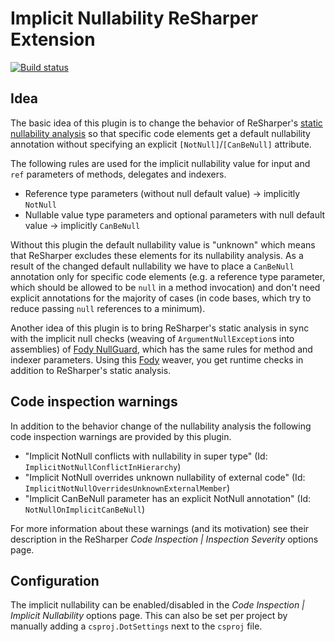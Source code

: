 # Implicit Nullability ReSharper Extension

[![Build status](https://ci.appveyor.com/api/projects/status/qldjrfvj090h8b0q/branch/master?svg=true)](https://ci.appveyor.com/project/ulrichb/implicitnullability/branch/master)

## Idea
The basic idea of this plugin is to change the behavior of ReSharper's [static nullability analysis](https://www.jetbrains.com/resharper/help/Code_Analysis__Code_Annotations.html) so that specific code elements get a default nullability annotation without specifying an explicit `[NotNull]`/`[CanBeNull]` attribute.

The following rules are used for the implicit nullability value for input and `ref` parameters of methods, delegates and indexers.

* Reference type parameters (without null default value) → implicitly `NotNull`
* Nullable value type parameters and optional parameters with null default value → implicitly `CanBeNull`

Without this plugin the default nullability value is "unknown" which means that ReSharper excludes these elements for its nullability analysis. As a result of the changed default nullability we have to place a `CanBeNull` annotation only for specific code elements (e.g. a reference type parameter, which should be allowed to be `null` in a method invocation) and don't need explicit annotations for the majority of cases (in code bases, which try to reduce passing `null` references to a minimum).

Another idea of this plugin is to bring ReSharper's static analysis in sync with the implicit null checks (weaving of `ArgumentNullException`s into assemblies) of [Fody NullGuard](https://github.com/Fody/NullGuard#readme), which has the same rules for method and indexer parameters. Using this [Fody](https://github.com/Fody/Fody#readme) weaver, you get runtime checks in addition to ReSharper's static analysis.

## Code inspection warnings

In addition to the behavior change of the nullability analysis the following code inspection warnings are provided by this plugin.

* "Implicit NotNull conflicts with nullability in super type" (Id: `ImplicitNotNullConflictInHierarchy`)
* "Implicit NotNull overrides unknown nullability of external code" (Id: `ImplicitNotNullOverridesUnknownExternalMember`)
* "Implicit CanBeNull parameter has an explicit NotNull annotation" (Id: `NotNullOnImplicitCanBeNull`)

For more information about these warnings (and its motivation) see their description in the ReSharper *Code Inspection | Inspection Severity* options page.

## Configuration

The implicit nullability can be enabled/disabled in the *Code Inspection | Implicit Nullability* options page. This can also be set per project by manually adding a `csproj.DotSettings` next to the `csproj` file.
